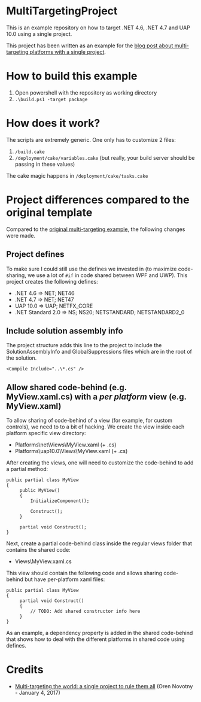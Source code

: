 # MultiTargetingProject

This is an example repository on how to target .NET 4.6, .NET 4.7 and UAP 10.0 using a single project.

This project has been written as an example for the [blog post about multi-targeting platforms with a single project](http://geertvanhorrik.com/2018/03/14/multi-targeting-net-4-6-net-4-7-uap-10-0-with-a-single-project/).

# How to build this example

1. Open powershell with the repository as working directory
2. `.\build.ps1 -target package`

# How does it work?

The scripts are extremely generic. One only has to customize 2 files:

1. `/build.cake`
2. `/deployment/cake/variables.cake` (but really, your build server should be passing in these values)

The cake magic happens in `/deployment/cake/tasks.cake`

# Project differences compared to the original template

Compared to the [original multi-targeting example](https://oren.codes/2017/01/04/multi-targeting-the-world-a-single-project-to-rule-them-all/), the following changes were made.

## Project defines

To make sure I could still use the defines we invested in (to maximize code-sharing, we use a lot of `#if` in code shared between WPF and UWP). This project creates the following defines:

* .NET 4.6 => NET; NET46
* .NET 4.7 => NET; NET47
* UAP 10.0 => UAP; NETFX_CORE
* .NET Standard 2.0 => NS; NS20; NETSTANDARD; NETSTANDARD2_0

## Include solution assembly info

The project structure adds this line to the project to include the SolutionAssemblyInfo and GlobalSuppressions files which are in the root of the solution.

	<Compile Include="..\*.cs" />

## Allow shared code-behind (e.g. MyView.xaml.cs) with a *per platform* view (e.g. MyView.xaml)

To allow sharing of code-behind of a view (for example, for custom controls), we need to to a bit of hacking. We create the view inside each platform specific view directory:

* Platforms\net\Views\MyView.xaml (+ .cs)
* Platforms\uap10.0\Views\MyView.xaml (+ .cs)

After creating the views, one will need to customize the code-behind to add a partial method:

	public partial class MyView
	{
	     public MyView()
	     {
	         InitializeComponent();
	 
	         Construct();
	     }
	 
	     partial void Construct();
	}

Next, create a partial code-behind class inside the regular views folder that contains the shared code:

* Views\MyView.xaml.cs

This view should contain the following code and allows sharing code-behind but have per-platform xaml files:

	public partial class MyView
	{
	     partial void Construct()
	     {
	         // TODO: Add shared constructor info here
	     }
	}

As an example, a dependency property is added in the shared code-behind that shows how to deal with the different platforms in shared code using defines.

# Credits

- [Multi-targeting the world: a single project to rule them all](https://oren.codes/2017/01/04/multi-targeting-the-world-a-single-project-to-rule-them-all/) (Oren Novotny - January 4, 2017)
